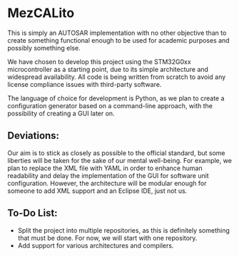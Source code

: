 MezCALito
=========


This is simply an AUTOSAR implementation with no other objective than to create something functional enough to be used for academic purposes and possibly something else.

We have chosen to develop this project using the STM32G0xx microcontroller as a starting point, due to its simple architecture and widespread availability. All code is being written from scratch to avoid any license compliance issues with third-party software.

The language of choice for development is Python, as we plan to create a configuration generator based on a command-line approach, with the possibility of creating a GUI later on.

Deviations:
-------

Our aim is to stick as closely as possible to the official standard, but some liberties will be taken for the sake of our mental well-being. For example, we plan to replace the XML file with YAML in order to enhance human readability and delay the implementation of the GUI for software unit configuration. However, the architecture will be modular enough for someone to add XML support and an Eclipse IDE, just not us.

To-Do List:
-----

- Split the project into multiple repositories, as this is definitely something that must be done. For now, we will start with one repository.
- Add support for various architectures and compilers.

